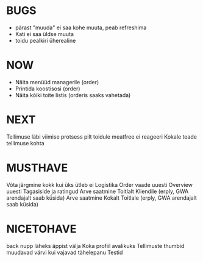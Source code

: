# BUGS
* pärast "muuda" ei saa kohe muuta, peab refreshima
* Kati ei saa üldse muuta
* toidu pealkiri üherealine

# NOW
* Näita menüüd managerile (order)
* Printida koostisosi (order)
* Näita kõiki toite listis (orderis saaks vahetada)

# NEXT
Tellimuse läbi viimise protsess
pilt toidule
meatfree ei reageeri
Kokale teade tellimuse kohta

# MUSTHAVE
Võta järgmine kokk kui üks ütleb ei
Logistika
Order vaade uuesti
Overview uuesti
Tagasiside ja ratingud
Arve saatmine Toitlalt Kliendile (erply, GWA arendajalt saab küsida)
Arve saatmine Kokalt Toitlale (erply, GWA arendajalt saab küsida)

# NICETOHAVE
back nupp läheks äppist välja
Koka profiil avalikuks
Tellimuste thumbid muudavad värvi kui vajavad tähelepanu
Testid
